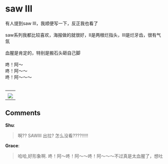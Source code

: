 # saw III

<div id="msgcns!B37A52AAF181A958!1065" class="bvMsg">有人提到saw III，我顺便写一下，反正我也看了<br /><br />saw系列我都比较喜欢，海报做的就很好，II是两根烂指头，III是烂牙齿，很有气氛<br /><br />血腥是肯定的，特别是搬石头砸自己脚<br /><br />咚！阿～<br />咚！阿～～<br />咚！阿～～～<br /><br /></div><table cellspacing="0" border="0"><tr><td></td></tr><tr><td valign="top"><a href="http://blufiles.storage.live.com/y1pJ3nxgQfNbIB_Q9MjS8z4MAa7JHfz_y03UrwnfTKTIUl1waZS1BwzbOMd_2jVlpwU2j7cYEtDbm0" target="_blank" rel="WLPP;url=http://blufiles.storage.live.com/y1pJ3nxgQfNbIB_Q9MjS8z4MAa7JHfz_y03UrwnfTKTIUl1waZS1BwzbOMd_2jVlpwU2j7cYEtDbm0;cnsid=cns&#033;B37A52AAF181A958&#033;1066"><img src="http://blufiles.storage.live.com/y1pJ3nxgQfNbIB_Q9MjS8z4MClvdHDNRMnBbah5v_7zW5H5s4BjnptJt5tpV5CXTDoEJ0JLREEmWYU" border="0" /></a></td></tr></table>

## Comments

**Shu**:
> 啊?? SAWIII 出拉? 怎么没看????!!!!!

**Grace**:
> 哈哈,好形象啊.
咚！阿～咚！阿～～咚！阿～～～不过真是太血腥了，想吐

